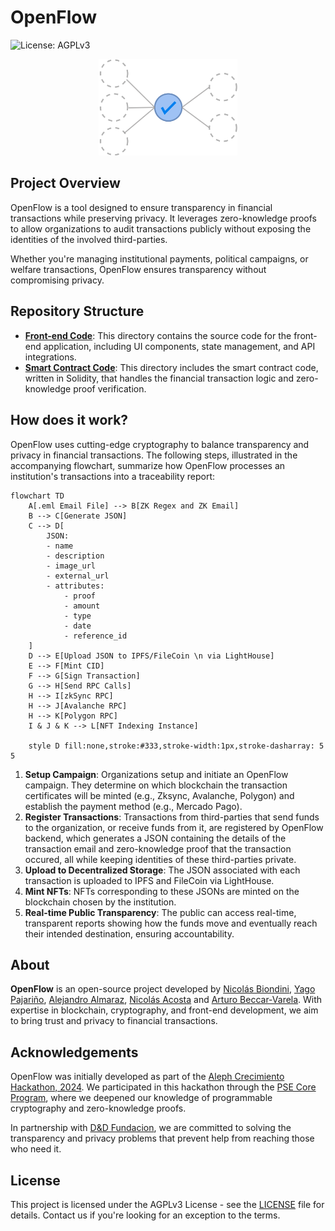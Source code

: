 # OpenFlow

![License: AGPLv3](https://img.shields.io/badge/License-AGPL%20v3-blue.svg) 

<p align="center">
  <img src="./assets/openflow-banner.png" alt="OpenFlow: Privacy-Preserving Financial Auditing" width="222"/>
</p>

## Project Overview

OpenFlow is a tool designed to ensure transparency in financial transactions while preserving privacy. It leverages zero-knowledge proofs to allow organizations to audit transactions publicly without exposing the identities of the involved third-parties.

Whether you're managing institutional payments, political campaigns, or welfare transactions, OpenFlow ensures transparency without compromising privacy.

## Repository Structure

- **[Front-end Code](https://github.com/yourusername/openflow-frontend)**: This directory contains the source code for the front-end application, including UI components, state management, and API integrations.
- **[Smart Contract Code](https://github.com/yourusername/openflow-contracts)**: This directory includes the smart contract code, written in Solidity, that handles the financial transaction logic and zero-knowledge proof verification.

## How does it work?

OpenFlow uses cutting-edge cryptography to balance transparency and privacy in financial transactions. The following steps, illustrated in the accompanying flowchart, summarize how OpenFlow processes an institution's transactions into a traceability report:

```mermaid
flowchart TD
    A[.eml Email File] --> B[ZK Regex and ZK Email]
    B --> C[Generate JSON]
    C --> D[
        JSON:
        - name
        - description
        - image_url
        - external_url
        - attributes:
            - proof
            - amount
            - type
            - date
            - reference_id
    ]
    D --> E[Upload JSON to IPFS/FileCoin \n via LightHouse]
    E --> F[Mint CID]
    F --> G[Sign Transaction]
    G --> H[Send RPC Calls]
    H --> I[zkSync RPC]
    H --> J[Avalanche RPC]
    H --> K[Polygon RPC]
    I & J & K --> L[NFT Indexing Instance]
    
    style D fill:none,stroke:#333,stroke-width:1px,stroke-dasharray: 5 5

```

1. **Setup Campaign**: Organizations setup and initiate an OpenFlow campaign. They determine on which blockchain the transaction certificates will be minted (e.g., Zksync, Avalanche, Polygon) and establish the payment method (e.g., Mercado Pago).
2. **Register Transactions**: Transactions from third-parties that send funds to the organization, or receive funds from it, are registered by OpenFlow backend, which generates a JSON containing the details of the transaction email and zero-knowledge proof that the transaction occured, all while keeping identities of these third-parties private.
3. **Upload to Decentralized Storage**: The JSON associated with each transaction is uploaded to IPFS and FileCoin via LightHouse.
4. **Mint NFTs**: NFTs corresponding to these JSONs are minted on the blockchain chosen by the institution.
5. **Real-time Public Transparency**: The public can access real-time, transparent reports showing how the funds move and eventually reach their intended destination, ensuring accountability.

## About

**OpenFlow** is an open-source project developed by [Nicolás Biondini](https://github.com/NicolasBiondini), [Yago Pajariño](https://github.com/yagopajarino), [Alejandro Almaraz](https://github.com/almaraz97), [Nicolás Acosta](https://github.com/NicoAcosta) and [Arturo Beccar-Varela](https://github.com/arturoBeccar). With expertise in blockchain, cryptography, and front-end development, we aim to bring trust and privacy to financial transactions.

## Acknowledgements

OpenFlow was initially developed as part of the [Aleph Crecimiento Hackathon, 2024](https://www.aleph.crecimiento.build/en-aleph-hackathon). We participated in this hackathon through the [PSE Core Program](https://pse.dev/en/programs), where we deepened our knowledge of programmable cryptography and zero-knowledge proofs.

In partnership with [D&D Fundacion](https://ddfundacion.org/), we are committed to solving the transparency and privacy problems that prevent help from reaching those who need it.

## License

This project is licensed under the AGPLv3 License - see the [LICENSE](LICENSE) file for details. Contact us if you're looking for an exception to the terms.
